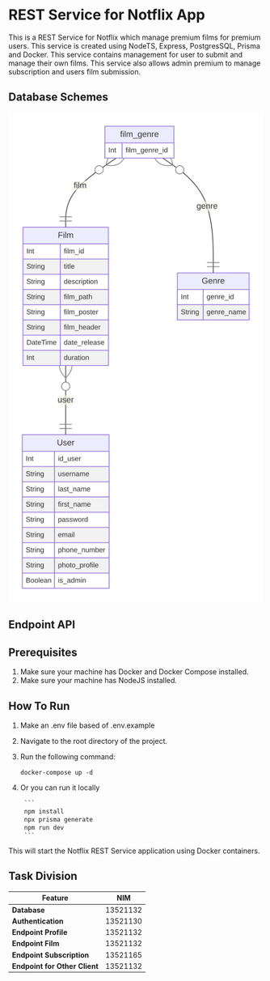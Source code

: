 # REST Service for Notflix App
This is a REST Service for Notflix which manage premium films for premium users. This service is created using NodeTS, Express,
PostgresSQL, Prisma and Docker. This service contains management for user to submit and manage their own films. This service also
allows admin premium to manage subscription and users film submission.

## Database Schemes
![image](screenshots/prisma-erd.svg)
## Endpoint API

## Prerequisites
1. Make sure your machine has Docker and Docker Compose installed.
2. Make sure your machine has NodeJS installed.


## How To Run
1. Make an .env file based of .env.example
2. Navigate to the root directory of the project.
3. Run the following command:

    ```
    docker-compose up -d
    ```
4. Or you can run it locally
    
        ```
        npm install
        npx prisma generate
        npm run dev
        ```

This will start the Notflix REST Service application using Docker containers.


## Task Division
| Feature             | NIM          |
|---------------------|--------------|
| **Database**           | 13521132     |
| **Authentication**    | 13521130     |
| **Endpoint Profile**    | 13521132     |
| **Endpoint Film**    | 13521132     |
| **Endpoint Subscription**    | 13521165     |
| **Endpoint for Other Client**    | 13521132     |
